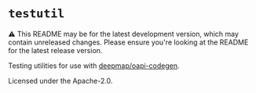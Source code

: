 # `testutil`

⚠️ This README may be for the latest development version, which may contain unreleased changes. Please ensure you're looking at the README for the latest release version.

Testing utilities for use with [deepmap/oapi-codegen](https://github.com/deepmap/oapi-codegen).

Licensed under the Apache-2.0.
